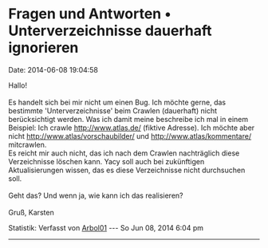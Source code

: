 Fragen und Antworten • Unterverzeichnisse dauerhaft ignorieren
==============================================================

Date: 2014-06-08 19:04:58

Hallo!\
\
Es handelt sich bei mir nicht um einen Bug. Ich möchte gerne, das
bestimmte \'Unterverzeichnisse\' beim Crawlen (dauerhaft) nicht
berücksichtigt werden. Was ich damit meine beschreibe ich mal in einem
Beispiel: Ich crawle <http://www.atlas.de/> (fiktive Adresse). Ich
möchte aber nicht <http://www.atlas/vorschaubilder/> und
<http://www.atlas/kommentare/> mitcrawlen.\
Es reicht mir auch nicht, das ich nach dem Crawlen nachträglich diese
Verzeichnisse löschen kann. Yacy soll auch bei zukünftigen
Aktualisierungen wissen, das es diese Verzeichnisse nicht durchsuchen
soll.\
\
Geht das? Und wenn ja, wie kann ich das realisieren?\
\
Gruß, Karsten

Statistik: Verfasst von
[Arbol01](http://forum.yacy-websuche.de/memberlist.php?mode=viewprofile&u=9429)
--- So Jun 08, 2014 6:04 pm

------------------------------------------------------------------------
